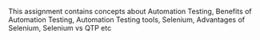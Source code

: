 This assignment contains concepts about Automation Testing, Benefits of Automation Testing, Automation Testing tools, Selenium, Advantages of Selenium, Selenium vs QTP etc

